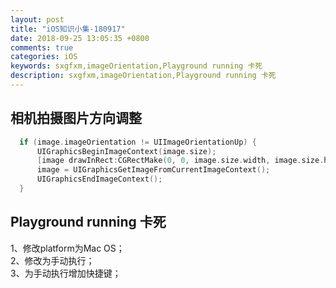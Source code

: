 ```yaml
---
layout: post
title: "iOS知识小集-180917"
date: 2018-09-25 13:05:35 +0800
comments: true
categories: iOS
keywords: sxgfxm,imageOrientation,Playground running 卡死
description: sxgfxm,imageOrientation,Playground running 卡死
---
```


## 相机拍摄图片方向调整
```objective-c
  if (image.imageOrientation != UIImageOrientationUp) {
      UIGraphicsBeginImageContext(image.size);
      [image drawInRect:CGRectMake(0, 0, image.size.width, image.size.height)];
      image = UIGraphicsGetImageFromCurrentImageContext();
      UIGraphicsEndImageContext();
  }
```

## Playground running 卡死
1、修改platform为Mac OS；  
2、修改为手动执行；  
3、为手动执行增加快捷键；